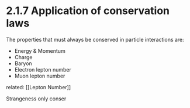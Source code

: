# 2.1.7 Application of conservation laws

The properties that must always be conserved in particle interactions are:
- Energy & Momentum
- Charge
- Baryon
- Electron lepton number
- Muon lepton number

related:
[[Lepton Number]]

Strangeness only conser